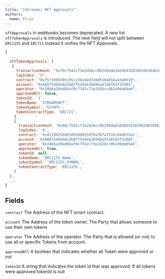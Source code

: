 ```yaml
---
title: "[Streams] NFT Approvals"
authors:
  name: Elias
---
```


`nftApprovals` in webhooks becomes deprecated. A new list `nftTokenApprovals` is introduced. The new field will not split between `ERC1155` and `ERC721` instead it unifies the NFT Approvals.

```js
{
  ...,
  nftTokenApprovals: [
   {
     transactionHash: "0xf0c7542c73e2d26cc0b249da63426643263463463646345",
     logIndex: "0",
     contract: "0xf573d99385c05c23b24ed33de616ad16a43a0919",
     account: "0x6887246668a3b87f54deb3b94ba47a6f63f32985",
     operator: "0x34b6a28edbbaf0c7542c73e2d26cc0b249da69a6",
     approvedAll: false,
     tokenId: '1',
     tokenName: 'STREAMSNFT',
     tokenSymbol: 'StrNft',
     tokenContractType: 'ERC721',
    },
    {
      transactionHash: "0x60c7542c73e2d26cc0b249da63426643263463467846235",
      logIndex: '0',
      contract: '0xd119b250d83893860159f8a7b7a751bc044655a1',
      account: '0x6887246668a3b87f54deb3b94ba47a6f63f32985',
      operator: '0x34b6a28edbbaf0c7542c73e2d26cc0b249da69a6',
      approvedAll: true,
      tokenId: null,
      tokenName: 'ERC1155_Name',
      tokenSymbol: 'ERC1155_SYMBOL',
      tokenContractType: 'ERC1155',
    }
  ],
  ...
}
```

## Fields

`contract` The Address of the NFT smart contract.

`account` The Address of the token owner. The Party that allows someone to use their own tokens

`operator` The Address of the operator. The Party that is allowed (or not) to use all or specific Tokens from account.

`approvedAll` A boolean that indicates whether all Token were approved or not

`tokenId` A string that indicates the token id that was approved. If all tokens were approved tokenId is null
